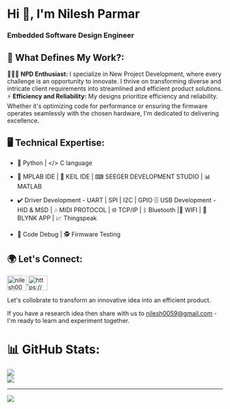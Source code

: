 <h1 align="left">Hi 👋, I'm Nilesh Parmar</h1>
<h3 align="left"> Embedded Software Design Engineer </h3>

## 💫 What Defines My Work?:

👨🏻‍💻 **NPD Enthusiast:** I specialize in New Project Development, where every challenge is an opportunity to innovate. I thrive on transforming diverse and intricate client requirements 
    into streamlined and efficient product solutions.                                                                                                                                     
⚡ **Efficiency and Reliability:**  My designs prioritize efficiency and reliability. Whether it's optimizing code for performance or ensuring the firmware operates seamlessly with the chosen hardware, I'm dedicated to delivering excellence.

## 🖥️ Technical Expertise:

- 🐍 Python | </> C language 

- 🤖 MPLAB IDE | 👾 KEIL IDE | ⌨ SEEGER DEVELOPMENT STUDIO | 📊 MATLAB

- ✔️ Driver Development - UART | SPI | I2C | GPIO  🗄 USB Development - HID & MSD | 🎶 MIDI PROTOCOL | 🌐 TCP/IP | ᛒ Bluetooth |📶 WIFI | 💠 BLYNK APP | 📈 Thingspeak 

- 🐞 Code Debug | 🕵 Firmware Testing 

## 🌍 Let's Connect:

<p align="left">
<a href="https://linkedin.com/in/nilesh0059" target="blank"><img align="center" src="https://raw.githubusercontent.com/rahuldkjain/github-profile-readme-generator/master/src/images/icons/Social/linked-in-alt.svg" alt="nilesh0059" height="35" width="45" /> 
</a> <a href="https://www.youtube.com/c/https://www.youtube.com/channel/uc1sa3de1b_h8bdjaihpcqea" target="blank"><img align="center" src="https://raw.githubusercontent.com/rahuldkjain/github-profile-readme-generator/master/src/images/icons/Social/youtube.svg" alt="https://www.youtube.com/channel/uc1sa3de1b_h8bdjaihpcqea" height="35" width="45" /></a>

Let's collobrate to transform an innovative idea into an efficient product.

If you have a research idea then share with us to nilesh0059@gmail.com - I'm ready to learn and experiment together.
</p>

# 📊 GitHub Stats:
![](https://github-readme-stats.vercel.app/api?username=nilesh3938&theme=dark&hide_border=false&include_all_commits=false&count_private=false)<br/>
![](https://github-readme-streak-stats.herokuapp.com/?user=nilesh3938&theme=dark&hide_border=false)<br/>

---
[![](https://visitcount.itsvg.in/api?id=nilesh3938&icon=0&color=0)](https://visitcount.itsvg.in)
